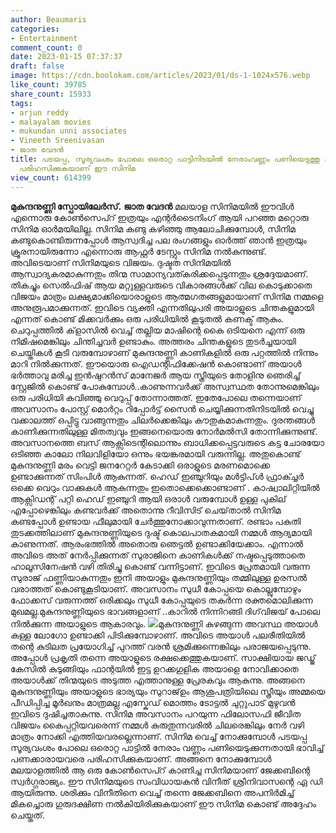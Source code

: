 ```yaml
---
author: Beaumaris
categories:
- Entertainment
comment_count: 0
date: 2023-01-15 07:37:37
draft: false
image: https://cdn.boolokam.com/articles/2023/01/ds-1-1024x576.webp
like_count: 39785
share_count: 15933
tags:
- arjun reddy
- malayalam movies
- mukundan unni associates
- Vineeth Sreenivasan
- ജാത വേദൻ
title: പടയപ്പ, സൂര്യവംശം പോലെ ഒരൊറ്റ പാട്ടിനിടയിൽ നേരാംവണ്ണം പണിയെടുത്തു പണക്കാരായവരെ
  പരിഹസിക്കുകയാണ് ഈ സിനിമ
view_count: 614399
---
```


**മുകുന്ദനുണ്ണി സ്പോയിലേർസ്.** **ജാത വേദൻ** മലയാള സിനിമയിൽ ഈവിൾ എന്നൊരു കോൺസെപ്റ് ഇത്രയും എന്റർടൈനിംഗ് ആയി പറഞ്ഞ മറ്റൊരു സിനിമ ഓർമയിലില്ല. സിനിമ കണ്ടു കഴിഞ്ഞു ആലോചിക്കുമ്പോൾ, സിനിമ കണ്ടുകൊണ്ടിരുന്നപ്പോൾ ആസ്വദിച്ച പല രംഗങ്ങളും ഓർത്ത് ഞാൻ ഇത്രയും ക്രൂരനായിരുന്നോ എന്നൊരു ആഫ്റ്റർ ടേസ്റ്റും സിനിമ നൽകുന്നുണ്ട്. അവിടെയാണ് സിനിമയുടെ വിജയം. ദുഷ്ടത സിനിമയിൽ ആസ്വാദ്യകരമാകുന്നതും തിന്മ സാമാന്യവത്കരിക്കപ്പെടുന്നതും ശ്രദ്ദേയമാണ്. തികച്ചും സെൽഫിഷ് ആയ മറ്റുള്ളവരുടെ വികാരങ്ങൾക്ക് വില കൊടുക്കാതെ വിജയം മാത്രം ലക്ഷ്യമാക്കിയൊരാളുടെ ആത്മഗതങ്ങളുമായാണ് സിനിമ നമ്മളെ അനുരൂപമാക്കുന്നത്. ഇവിടെ വ്യക്തി എന്നതിലുപരി അയാളുടെ ചിന്തകളുമായി എന്നത് കൊണ്ട് മിക്കവർക്കും ഒരു പരിധിയിൽ കൂടുതൽ കണക്ട് ആകും. ചെറുപ്പത്തിൽ ക്‌ളാസിൽ വെച്ച് തല്ലിയ മാഷിന്റെ കൈ ഒടിയനെ എന്ന് ഒരു നിമിഷമെങ്കിലും ചിന്തിച്ചവർ ഉണ്ടാകും. അത്തരം ചിന്തകളുടെ തുടർച്ചയായി ചെയ്തികൾ കൂടി വരുമ്പോഴാണ് മുകുന്ദനുണ്ണി കാണികളിൽ ഒരു പറ്റത്തിൽ നിന്നും മാറി നിൽക്കുന്നത്. ഈയൊരു ഐഡന്റിഫിക്കേഷൻ കൊണ്ടാണ് അയാൾ ഭർത്താവു മരിച്ച ഇൻഷുറൻസ് മാനേജർ ആയ സ്ത്രീയുടെ തോളിനു ഞെരിച്ച് സ്റ്റേജിൽ കൊണ്ട് പോകുമ്പോൾ..കാണുന്നവർക്ക് അസ്വസ്ഥത തോന്നുമെങ്കിലും ഒരു പരിധിയി കവിഞ്ഞു വെറുപ്പ് തോന്നാത്തത്. ഇതേപോലെ തന്നെയാണ് അവസാനം പോസ്റ്റ് മൊർറ്റം റിപ്പോർട്ട് സൈൻ ചെയ്യിക്കുന്നതിനിടയിൽ വെച്ചു വക്കാലത്ത് ഒപ്പിട്ടു വാങ്ങുന്നതും ചിലർക്കെങ്കിലും കൗതുകമാകുന്നതും. ദുരന്തങ്ങൾ കാണിക്കുന്നതിലുള്ള മിതത്വവും ഇങ്ങനെയൊരു നോർമൽസി തോന്നിക്കുന്നുണ്ട്. അവസാനത്തെ ബസ് ആക്സിടെന്റിലൊന്നും ബാധിക്കപ്പെട്ടവരുടെ കട്ട ചോരയോ ഒടിഞ്ഞ കാലോ നിലവിളിയോ ഒന്നും ഭയങ്കരമായി വരുന്നില്ല. അതുകൊണ്ട് മുകുന്ദനുണ്ണി മരം വെട്ടി ജനറേറ്റർ കേടാക്കി ഒരാളുടെ മരണമൊക്കെ ഉണ്ടാക്കുന്നത് സിംപിൾ ആകുന്നത്. ഹെഡ് ഇഞ്ചുറിയും മൾട്ടിപ്ൾ ഫ്രാക്ച്ചർ ഒക്കെ വെറും വാക്കുകൾ ആകുന്നതും ഇതൊക്കെക്കൊണ്ടാണ് . കാഷ്വാലിറ്റിയിൽ ആക്സിഡന്റ് പറ്റി ഹെഡ് ഇഞ്ചുറി ആയി ഒരാൾ വരുമ്പോൾ ഉള്ള പുകില് എപ്പോഴെങ്കിലും കണ്ടവർക്ക് അതൊന്നു റീവിസിട് ചെയ്‌താൽ സിനിമ കണ്ടപ്പോൾ ഉണ്ടായ ഫീലുമായി ചേർത്തുനോക്കാവുന്നതാണ്. രണ്ടാം പകുതി തുടക്കത്തിലാണ് മുകുന്ദനുണ്ണിയുടെ ദുഷ്ട് കൊലപാതകമായി നമ്മൾ ആദ്യമായി കാണുന്നത്. ആരംഭത്തിൽ അതൊരു ഞെട്ടൽ ഉണ്ടാക്കിയേക്കാം. എന്നാൽ അവിടെ അത് നേർപ്പിക്കുന്നത് സുരാജിനെ കാണികൾക്ക് നഷ്ടപ്പെടുത്താതെ ഹാലൂസിനേഷൻ വഴി തിരിച്ചു കൊണ്ട് വന്നിട്ടാണ്. ഇവിടെ പ്രേതമായി വരുന്ന സുരാജ് ഫണ്ണിയാകുന്നതും ഇനി അയാളും മുകുന്ദനുണ്ണിയും തമ്മിലുള്ള ഉരസൽ വരാത്തത് കൊണ്ടുകൂടിയാണ്. അവസാനം സുധീ കോപ്പയെ കൊല്ലുമ്പോഴും ഫോക്കസ് വരുന്നത്ത് ഒരിക്കലും സുധീ കോപ്പയുടെ തകർന്ന രക്തമൊലിക്കുന്ന മുഖമല്ല.മുകുന്ദനുണ്ണിയുടെ ഭാവങ്ങളാണ് ..കാറിൽ നിന്നിറങ്ങി ദിഗ്‌വിജയ് പോലെ നിൽക്കുന്ന അയാളുടെ ആകാരവും. ![](https://cdn.boolokam.com/articles/2023/01/ds-1-1024x576.webp)മുകുന്ദനുണ്ണി കുഴങ്ങുന്ന അവസ്ഥ അയാൾ കള്ള ലോഗോ ഉണ്ടാക്കി പിടിക്കുമ്പോഴാണ്. അവിടെ അയാൾ പലരീതിയിൽ തന്റെ കുടിലത പ്രയോഗിച്ച് പുറത്ത് വരൻ ശ്രമിക്കുന്നെങ്കിലും പരാജയപ്പെടുന്നു. അപ്പോൾ പ്രകൃതി തന്നെ അയാളുടെ രക്ഷക്കെത്തുകയാണ്. സാക്ഷിയായ ജഡ്ജ് കേസിൽ കുടുങ്ങിയും ഫാന്റയിൽ ഇട്ട ഉറക്കഗുളിക അയാളെ നോവിക്കാതെ അയാൾക്ക് തിന്മയുടെ അടുത്ത എത്താനുള്ള പ്രേരകവും ആകുന്നു. അങ്ങനെ മുകുന്ദനുണ്ണിയും അയാളുടെ ഭാര്യയും സുറാജ്ഉം ആശുപത്രിയിലെ സ്ത്രീയും അമ്മയെ പീഡിപ്പിച്ച മൂർഖനും മാത്രമല്ല എസ്കേഡ് മൊത്തം ടോട്ടൽ ചുറ്റുപാട് മുഴുവൻ ഇവിടെ ദുഷിച്ചതാകുന്നു. സിനിമ അവസാനം പറയുന്ന ഫിലോസഫി ജീവിത വിജയം കൈപ്പറ്റിയവരെന്ന് നമ്മൾ കുരുതുന്നവരിൽ ചിലരെങ്കിലും നേർ വഴി മാത്രം നോക്കി എത്തിയവരല്ലെന്നാണ്. സിനിമ വെച്ച് നോക്കുമ്പോൾ പടയപ്പ സൂര്യവംശം പോലെ ഒരൊറ്റ പാട്ടിൽ നേരാം വണ്ണം പണിയെടുക്കുന്നതായി ഭാവിച്ച് പണക്കാരായവരെ പരിഹസിക്കുകയാണ്. അങ്ങനെ നോക്കുമ്പോൾ മലയാളത്തിൽ ആ ഒരു കോൺസെപ്റ് കാണിച്ച സിനിമയാണ് ജേക്കബിന്റെ സ്വർഗ്ഗരാജ്യം. ഈ സിനിമയുടെ സംവിധായകൻ വിനീത് ശ്രീനിവാസന്റെ ഏ ഡി ആയിരുന്നു. ശരിക്കും വിനീതിനെ വെച്ച് തന്നെ ജേക്കബിനെ അപനിർമിച്ച് മികച്ചൊരു ഗുരുദക്ഷിണ നൽകിയിരിക്കുകയാണ് ഈ സിനിമ കൊണ്ട് അദ്ദേഹം ചെയ്തത്.